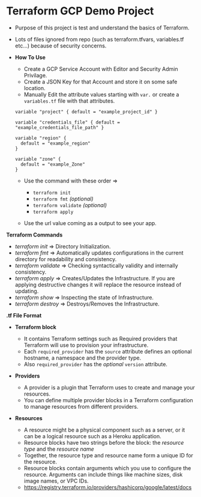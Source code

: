 # Terraform GCP Demo Project

- Purpose of this project is test and understand the basics of Terraform.
- Lots of files ignored from repo (such as terraform.tfvars, variables.tf etc...) because of security concerns. 

- **How To Use**

  - Create a GCP Service Account with Editor and Security Admin Privilage.
  - Create a JSON Key for that Account and store it on some safe location.
  - Manually Edit the attribute values starting with `var.` or create a `variables.tf` file with that attributes.
  ```
  variable "project" { default = "example_project_id" }

  variable "credentials_file" { default = "example_credentials_file_path" }

  variable "region" {
    default = "example_region"
  }

  variable "zone" {
    default = "example_Zone"
  }
  ```
  - Use the command with these order => 
    - `terraform init`
    - `terraform fmt` *(optional)*
    - `terraform validate` *(optional)*
    - `terraform apply`

  - Use the url value coming as a output to see your app.

**Terraform Commands**
- *terraform init*      => Directory Initialization.
- *terraform fmt*       => Automatically updates configurations in the current directory for readability and consistency.
- *terraform validate*  => Checking syntactically validity and internally consistency.
- *terraform apply*     => Creates/Updates the Infrastructure. If you are applying destructive changes it will replace the resource instead of updating.
- *terraform show*      => Inspecting the state of Infrastructure.
- *terraform destroy*   => Destroys/Removes the Infrastructure.

**.tf File Format**

- **Terraform block**

  - It contains Terraform settings such as Required providers that Terraform will use to provision your infrastructure.
  - Each `required_provider` has the `source` attribute defines an optional hostname, a namespace and the provider type. 
  - Also `required_provider` has the *optional* `version` attribute. 

- **Providers**

  - A provider is a plugin that Terraform uses to create and manage your resources. 
  - You can define multiple provider blocks in a Terraform configuration to manage resources from different providers.

- **Resources**

  - A resource might be a physical component such as a server, or it can be a logical resource such as a Heroku application.
  - Resource blocks have two strings before the block: the *resource type* and the *resource name*
  - Together, the resource type and resource name form a unique ID for the resource.
  - Resource blocks contain arguments which you use to configure the resource. Arguments can include things like machine sizes, disk image names, or VPC IDs.
  - https://registry.terraform.io/providers/hashicorp/google/latest/docs